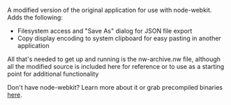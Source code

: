 A modified version of the original application for use with node-webkit. Adds the following:

- Filesystem access and "Save As" dialog for JSON file export
- Copy display encoding to system clipboard for easy pasting in another application

All that's needed to get up and running is the nw-archive.nw file, although all the modified source is included here for reference or to use as a starting point for additional functionality

Don't have node-webkit? Learn more about it or grab precompiled binaries [here](https://github.com/rogerwang/node-webkit).
